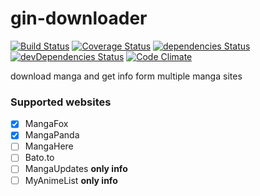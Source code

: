 # gin-downloader

[![Build Status](https://travis-ci.org/pikax/gin-downloader.svg?branch=master)](https://travis-ci.org/pikax/gin-downloader)
[![Coverage Status](https://coveralls.io/repos/github/pikax/gin-downloader/badge.svg?branch=master)](https://coveralls.io/github/pikax/gin-downloader?branch=master)
[![dependencies Status](https://david-dm.org/pikax/gin-downloader/status.svg)](https://david-dm.org/pikax/gin-downloader)
[![devDependencies Status](https://david-dm.org/pikax/gin-downloader/dev-status.svg)](https://david-dm.org/pikax/gin-downloader?type=dev)
[![Code Climate](https://lima.codeclimate.com/github/pikax/gin-downloader/badges/gpa.svg)](https://lima.codeclimate.com/github/pikax/gin-downloader)



download manga and get info form multiple manga sites



### Supported websites
- [x] MangaFox
- [x] MangaPanda
- [ ] MangaHere
- [ ] Bato.to
- [ ] MangaUpdates **only info**
- [ ] MyAnimeList **only info**
